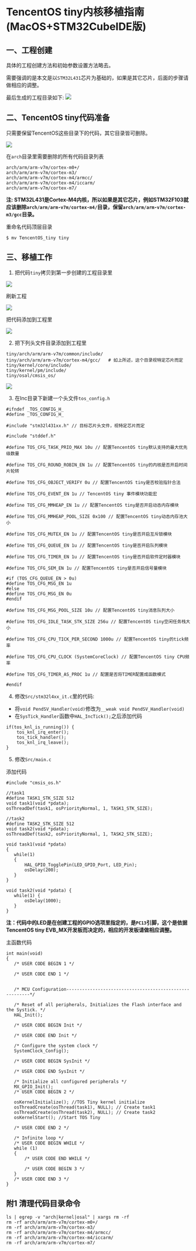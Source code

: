 ﻿# TencentOS tiny内核移植指南(MacOS+STM32CubeIDE版)

## 一、工程创建

 具体的工程创建方法和初始参数设置方法略去。
 
 需要强调的是本文是以`STM32L431`芯片为基础的，如果是其它芯片，后面的步骤请做相应的调整。
 
 最后生成的工程目录如下:
![](https://main.qcloudimg.com/raw/d692d86434c953c178010acfcbecf7e7.png)
 
## 二、TencentOS tiny代码准备

只需要保留TencentOS这些目录下的代码，其它目录皆可删除。

![](https://main.qcloudimg.com/raw/25043ac8b3b6944670867960c4230abb.png)

 
在`arch`目录里需要删除的所有代码目录列表

```
arch/arm/arm-v7m/cortex-m0+/
arch/arm/arm-v7m/cortex-m3/
arch/arm/arm-v7m/cortex-m4/armcc/
arch/arm/arm-v7m/cortex-m4/iccarm/
arch/arm/arm-v7m/cortex-m7/
```

**注: STM32L431是Cortex-M4内核，所以如果是其它芯片，例如STM32F103就应该删除`arch/arm/arm-v7m/cortex-m4/`目录，保留`arch/arm/arm-v7m/cortex-m3/gcc`目录。**

重命名代码顶层目录

```
$ mv TencentOS_tiny tiny
```

## 三、移植工作

1. 把代码`tiny`拷贝到第一步创建的工程目录里

![](https://main.qcloudimg.com/raw/c0cd1bc6d8e58f52939e19a3a13db74a.png)

 刷新工程
 
![](https://main.qcloudimg.com/raw/14a6bf4775db3a9bc7162a8eebeddbfd.png)

 把代码添加到工程里
 
![](https://main.qcloudimg.com/raw/1315cce3621fa7f2ff20a135d4d7bf3a.png)

2. 把下列头文件目录添加到工程里

 ```
 tiny/arch/arm/arm-v7m/common/include/
 tiny/arch/arm/arm-v7m/cortex-m4/gcc/   # 如上所述，这个目录视特定芯片而定
 tiny/kernel/core/include/
 tiny/kernel/pm/include/
 tiny/osal/cmsis_os/
 ```

 ![](./image/porting/porting_cubeide_006.png)


3. 在Inc目录下新建一个头文件`tos_config.h`

 ```
 #ifndef _TOS_CONFIG_H_
 #define _TOS_CONFIG_H_
 
 #include "stm32l431xx.h" // 目标芯片头文件，视特定芯片而定
 
 #include "stddef.h"
 
 #define TOS_CFG_TASK_PRIO_MAX 10u // 配置TencentOS tiny默认支持的最大优先级数量
 
 #define TOS_CFG_ROUND_ROBIN_EN 1u // 配置TencentOS tiny的内核是否开启时间片轮转
 
 #define TOS_CFG_OBJECT_VERIFY 0u // 配置TencentOS tiny是否校验指针合法
 
 #define TOS_CFG_EVENT_EN 1u // TencentOS tiny 事件模块功能宏
 
 #define TOS_CFG_MMHEAP_EN 1u // 配置TencentOS tiny是否开启动态内存模块
 
 #define TOS_CFG_MMHEAP_POOL_SIZE 0x100 // 配置TencentOS tiny动态内存池大小
 
 #define TOS_CFG_MUTEX_EN 1u // 配置TencentOS tiny是否开启互斥锁模块
 
 #define TOS_CFG_QUEUE_EN 1u // 配置TencentOS tiny是否开启队列模块
 
 #define TOS_CFG_TIMER_EN 1u // 配置TencentOS tiny是否开启软件定时器模块
 
 #define TOS_CFG_SEM_EN 1u // 配置TencentOS tiny是否开启信号量模块
 
 #if (TOS_CFG_QUEUE_EN > 0u)
 #define TOS_CFG_MSG_EN 1u
 #else
 #define TOS_CFG_MSG_EN 0u
 #endif
 
 #define TOS_CFG_MSG_POOL_SIZE 10u // 配置TencentOS tiny消息队列大小
 
 #define TOS_CFG_IDLE_TASK_STK_SIZE 256u // 配置TencentOS tiny空闲任务栈大小
 
 #define TOS_CFG_CPU_TICK_PER_SECOND 1000u // 配置TencentOS tiny的tick频率
 
 #define TOS_CFG_CPU_CLOCK (SystemCoreClock) // 配置TencentOS tiny CPU频率
 
 #define TOS_CFG_TIMER_AS_PROC 1u // 配置是否将TIMER配置成函数模式
 
 #endif

 ```
 

4. 修改`Src/stm32l4xx_it.c`里的代码:

 * 将`void PendSV_Handler(void)`修改为`__weak void PendSV_Handler(void)`
 * 在`SysTick_Handler`函数中`HAL_IncTick();`之后添加代码

  ```
  if(tos_knl_is_running()) {
	  tos_knl_irq_enter();
	  tos_tick_handler();
	  tos_knl_irq_leave();
  }
  ```
  
5. 修改`Src/main.c`

 添加代码 
 
 ```
 #include "cmsis_os.h"
 
 //task1
 #define TASK1_STK_SIZE 512
 void task1(void *pdata);
 osThreadDef(task1, osPriorityNormal, 1, TASK1_STK_SIZE);
 
 //task2
 #define TASK2_STK_SIZE 512
 void task2(void *pdata);
 osThreadDef(task2, osPriorityNormal, 1, TASK2_STK_SIZE);
 
 void task1(void *pdata)
 {
 	while(1)
 	{
 		HAL_GPIO_TogglePin(LED_GPIO_Port, LED_Pin);
 		osDelay(200);
 	}
 }
 
 void task2(void *pdata) {
 	while(1) {
 		osDelay(1000);
 	}
 } 
 
 ```

**注：代码中的LED是在创建工程的GPIO选项里指定的，是`PC13`引脚，这个是依据TencentOS tiny EVB_MX开发板而决定的，相应的开发板请做相应调整。**

 主函数代码
 
 ```
 int main(void)
 {
	/* USER CODE BEGIN 1 */
	
	/* USER CODE END 1 */
	
	
	/* MCU Configuration--------------------------------------------------------*/
	
	/* Reset of all peripherals, Initializes the Flash interface and the Systick. */
	HAL_Init();
	
	/* USER CODE BEGIN Init */
	
	/* USER CODE END Init */
	
	/* Configure the system clock */
	SystemClock_Config();
	
	/* USER CODE BEGIN SysInit */
	
	/* USER CODE END SysInit */
	
	/* Initialize all configured peripherals */
	MX_GPIO_Init();
	/* USER CODE BEGIN 2 */
	
	osKernelInitialize(); //TOS Tiny kernel initialize
	osThreadCreate(osThread(task1), NULL); // Create task1
	osThreadCreate(osThread(task2), NULL); // Create task2
	osKernelStart(); //Start TOS Tiny
	
	/* USER CODE END 2 */
	
	/* Infinite loop */
	/* USER CODE BEGIN WHILE */
	while (1)
	{
		/* USER CODE END WHILE */
		
		/* USER CODE BEGIN 3 */
	}
	/* USER CODE END 3 */
 }
 
 ```



## 附1 清理代码目录命令

```
ls | egrep -v "arch|kernel|osal" | xargs rm -rf
rm -rf arch/arm/arm-v7m/cortex-m0+/
rm -rf arch/arm/arm-v7m/cortex-m3/
rm -rf arch/arm/arm-v7m/cortex-m4/armcc/
rm -rf arch/arm/arm-v7m/cortex-m4/iccarm/
rm -rf arch/arm/arm-v7m/cortex-m7/
```
